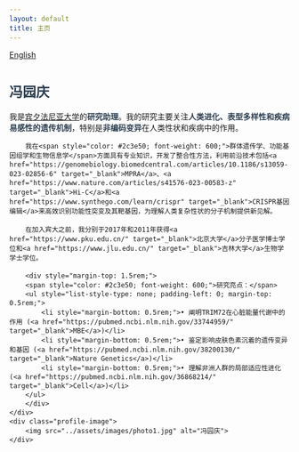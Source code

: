 ```yaml
---
layout: default
title: 主页
---
```


<div class="lang-switch">
    <a href="/">English</a>
</div>

<style>
    /* Responsive adjustments */
    .profile-section {
        display: flex;
        flex-direction: row;
        align-items: flex-start;
        gap: 2rem;
        text-align: left;
    }
    .profile-text {
        flex: 2;
    }
    .profile-image {
        flex: 1;
    }
    .profile-image img {
        max-width: 100%;
        height: auto;
        border-radius: 5px;
    }

    /* Font size adjustments */
    h1 span {
        font-size: 1.5rem;
    }
    h2, h3, h4, h5, h6 {
        font-size: 1.2rem;
    }

    /* Responsive layout for mobile */
    @media (max-width: 768px) {
        .profile-section {
            flex-direction: column;
        }
        .profile-image {
            order: -1;
        }
    }
</style>

# <span style="color: #2c3e50; font-size: 1.5rem;">**冯园庆**</span>

<div class="profile-section">
    <div class="profile-text">
        我是<a href="https://www.med.upenn.edu/tishkoff/" target="_blank">宾夕法尼亚大学</a>的<span style="color: #2c3e50; font-weight: 600;">研究助理</span>。我的研究主要关注<span style="color: #2c3e50; font-weight: 600;">人类进化、表型多样性和疾病易感性的遗传机制</span>，特别是<span style="color: #2c3e50; font-weight: 600;">非编码变异</span>在人类性状和疾病中的作用。

        我在<span style="color: #2c3e50; font-weight: 600;">群体遗传学、功能基因组学和生物信息学</span>方面具有专业知识，开发了整合性方法，利用前沿技术包括<a href="https://genomebiology.biomedcentral.com/articles/10.1186/s13059-023-02856-6" target="_blank">MPRA</a>、<a href="https://www.nature.com/articles/s41576-023-00583-z" target="_blank">Hi-C</a>和<a href="https://www.synthego.com/learn/crispr" target="_blank">CRISPR基因编辑</a>来高效识别功能性突变及其靶基因，为理解人类复杂性状的分子机制提供新见解。

        在加入宾大之前，我分别于2017年和2011年获得<a href="https://www.pku.edu.cn/" target="_blank">北京大学</a>分子医学博士学位和<a href="https://www.jlu.edu.cn/" target="_blank">吉林大学</a>生物学学士学位。

        <div style="margin-top: 1.5rem;">
        <span style="color: #2c3e50; font-weight: 600;">研究亮点：</span>
        <ul style="list-style-type: none; padding-left: 0; margin-top: 0.5rem;">
            <li style="margin-bottom: 0.5rem;">• 阐明TRIM72在心脏能量代谢中的作用 (<a href="https://pubmed.ncbi.nlm.nih.gov/33744959/" target="_blank">MBE</a>)</li>
            <li style="margin-bottom: 0.5rem;">• 鉴定影响皮肤色素沉着的遗传变异和基因 (<a href="https://pubmed.ncbi.nlm.nih.gov/38200130/" target="_blank">Nature Genetics</a>)</li>
            <li style="margin-bottom: 0.5rem;">• 理解非洲人群的局部适应性进化 (<a href="https://pubmed.ncbi.nlm.nih.gov/36868214/" target="_blank">Cell</a>)</li>
        </ul>
        </div>
    </div>
    <div class="profile-image">
        <img src="../assets/images/photo1.jpg" alt="冯园庆">
    </div>
</div> 
